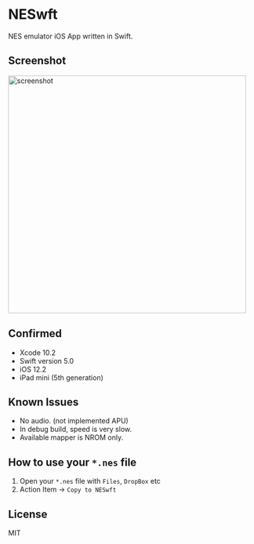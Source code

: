 # NESwft

NES emulator iOS App written in Swift.

## Screenshot
<img width="485" alt="screenshot" src="https://user-images.githubusercontent.com/45020018/48519729-41776800-e8b1-11e8-81c9-f24a8e177219.png">

## Confirmed

* Xcode 10.2
* Swift version 5.0
* iOS 12.2
* iPad mini (5th generation)

## Known Issues

* No audio. (not implemented APU)
* In debug build, speed is very slow.
* Available mapper is NROM only.

## How to use your `*.nes` file

1. Open your `*.nes` file with `Files`, `DropBox` etc
2. Action Item -> `Copy to NESwft`

## License

MIT
